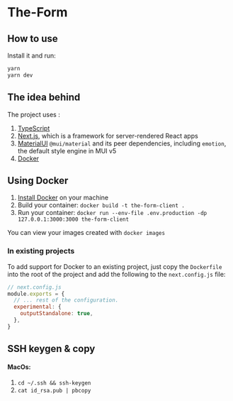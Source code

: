 # The-Form

## How to use

Install it and run:

```sh
yarn
yarn dev
```

## The idea behind

The project uses :

1. [TypeScript](https://www.typescriptlang.org/)
2. [Next.js](https://github.com/vercel/next.js), which is a framework for server-rendered React apps
3. [MaterialUI](https://mui.com/) `@mui/material` and its peer dependencies, including `emotion`, the default style engine in MUI v5
4. [Docker](https://www.docker.com/)

## Using Docker

1. [Install Docker](https://docs.docker.com/get-docker/) on your machine
2. Build your container: `docker build -t the-form-client .`
3. Run your container: `docker run --env-file .env.production -dp 127.0.0.1:3000:3000 the-form-client`

You can view your images created with `docker images`

### In existing projects

To add support for Docker to an existing project, just copy the `Dockerfile` into the root of the project and add the following to the `next.config.js` file:

```js
// next.config.js
module.exports = {
  // ... rest of the configuration.
  experimental: {
    outputStandalone: true,
  },
}
```

## SSH keygen & copy

#### MacOs:

1. `cd ~/.ssh && ssh-keygen`
2. `cat id_rsa.pub | pbcopy`